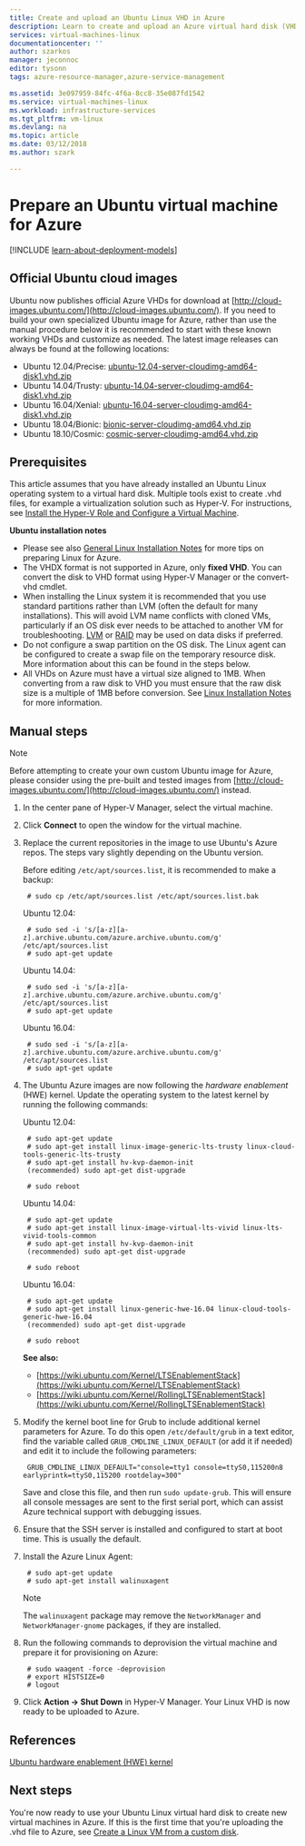 ```yaml
---
title: Create and upload an Ubuntu Linux VHD in Azure
description: Learn to create and upload an Azure virtual hard disk (VHD) that contains an Ubuntu Linux operating system.
services: virtual-machines-linux
documentationcenter: ''
author: szarkos
manager: jeconnoc
editor: tysonn
tags: azure-resource-manager,azure-service-management

ms.assetid: 3e097959-84fc-4f6a-8cc8-35e087fd1542
ms.service: virtual-machines-linux
ms.workload: infrastructure-services
ms.tgt_pltfrm: vm-linux
ms.devlang: na
ms.topic: article
ms.date: 03/12/2018
ms.author: szark

---
```

# Prepare an Ubuntu virtual machine for Azure
[!INCLUDE [learn-about-deployment-models](../../../includes/learn-about-deployment-models-both-include.md)]

## Official Ubuntu cloud images
Ubuntu now publishes official Azure VHDs for download at [http://cloud-images.ubuntu.com/](http://cloud-images.ubuntu.com/). If you need to build your own specialized Ubuntu image for Azure, rather than use the manual procedure below it is recommended to start with these known working VHDs and customize as needed. The latest image releases can always be found at the following locations:

* Ubuntu 12.04/Precise: [ubuntu-12.04-server-cloudimg-amd64-disk1.vhd.zip](https://cloud-images.ubuntu.com/precise/current/precise-server-cloudimg-amd64-disk1.vhd.zip)
* Ubuntu 14.04/Trusty: [ubuntu-14.04-server-cloudimg-amd64-disk1.vhd.zip](http://cloud-images.ubuntu.com/releases/trusty/release/ubuntu-14.04-server-cloudimg-amd64-disk1.vhd.zip)
* Ubuntu 16.04/Xenial: [ubuntu-16.04-server-cloudimg-amd64-disk1.vhd.zip](http://cloud-images.ubuntu.com/releases/xenial/release/ubuntu-16.04-server-cloudimg-amd64-disk1.vhd.zip)
* Ubuntu 18.04/Bionic: [bionic-server-cloudimg-amd64.vhd.zip](http://cloud-images.ubuntu.com/bionic/current/bionic-server-cloudimg-amd64.vhd.zip)
* Ubuntu 18.10/Cosmic: [cosmic-server-cloudimg-amd64.vhd.zip](http://cloud-images.ubuntu.com/cosmic/current/cosmic-server-cloudimg-amd64.vhd.zip)

## Prerequisites
This article assumes that you have already installed an Ubuntu Linux operating system to a virtual hard disk. Multiple tools exist to create .vhd files, for example a virtualization solution such as Hyper-V. For instructions, see [Install the Hyper-V Role and Configure a Virtual Machine](http://technet.microsoft.com/library/hh846766.aspx).

**Ubuntu installation notes**

* Please see also [General Linux Installation Notes](create-upload-generic.md#general-linux-installation-notes) for more tips on preparing Linux for Azure.
* The VHDX format is not supported in Azure, only **fixed VHD**.  You can convert the disk to VHD format using Hyper-V Manager or the convert-vhd cmdlet.
* When installing the Linux system it is recommended that you use standard partitions rather than LVM (often the default for many installations). This will avoid LVM name conflicts with cloned VMs, particularly if an OS disk ever needs to be attached to another VM for troubleshooting. [LVM](configure-lvm.md?toc=%2fazure%2fvirtual-machines%2flinux%2ftoc.json) or [RAID](configure-raid.md?toc=%2fazure%2fvirtual-machines%2flinux%2ftoc.json) may be used on data disks if preferred.
* Do not configure a swap partition on the OS disk. The Linux agent can be configured to create a swap file on the temporary resource disk.  More information about this can be found in the steps below.
* All VHDs on Azure must have a virtual size aligned to 1MB. When converting from a raw disk to VHD you must ensure that the raw disk size is a multiple of 1MB before conversion. See [Linux Installation Notes](create-upload-generic.md#general-linux-installation-notes) for more information.

## Manual steps
> [!NOTE]
> Before attempting to create your own custom Ubuntu image for Azure, please consider using the pre-built and tested images from [http://cloud-images.ubuntu.com/](http://cloud-images.ubuntu.com/) instead.
> 
> 

1. In the center pane of Hyper-V Manager, select the virtual machine.

2. Click **Connect** to open the window for the virtual machine.

3. Replace the current repositories in the image to use Ubuntu's Azure repos. The steps vary slightly depending on the Ubuntu version.
   
	Before editing `/etc/apt/sources.list`, it is recommended to make a backup:
   
		# sudo cp /etc/apt/sources.list /etc/apt/sources.list.bak

	Ubuntu 12.04:
   
		# sudo sed -i 's/[a-z][a-z].archive.ubuntu.com/azure.archive.ubuntu.com/g' /etc/apt/sources.list
		# sudo apt-get update

	Ubuntu 14.04:
   
		# sudo sed -i 's/[a-z][a-z].archive.ubuntu.com/azure.archive.ubuntu.com/g' /etc/apt/sources.list
		# sudo apt-get update

	Ubuntu 16.04:
   
		# sudo sed -i 's/[a-z][a-z].archive.ubuntu.com/azure.archive.ubuntu.com/g' /etc/apt/sources.list
		# sudo apt-get update

4. The Ubuntu Azure images are now following the *hardware enablement* (HWE) kernel. Update the operating system to the latest kernel by running the following commands:

    Ubuntu 12.04:
   
        # sudo apt-get update
        # sudo apt-get install linux-image-generic-lts-trusty linux-cloud-tools-generic-lts-trusty
        # sudo apt-get install hv-kvp-daemon-init
        (recommended) sudo apt-get dist-upgrade
   
        # sudo reboot
   
    Ubuntu 14.04:
   
        # sudo apt-get update
        # sudo apt-get install linux-image-virtual-lts-vivid linux-lts-vivid-tools-common
        # sudo apt-get install hv-kvp-daemon-init
        (recommended) sudo apt-get dist-upgrade
   
        # sudo reboot

	Ubuntu 16.04:
   
        # sudo apt-get update
        # sudo apt-get install linux-generic-hwe-16.04 linux-cloud-tools-generic-hwe-16.04
        (recommended) sudo apt-get dist-upgrade

        # sudo reboot

	**See also:**
	- [https://wiki.ubuntu.com/Kernel/LTSEnablementStack](https://wiki.ubuntu.com/Kernel/LTSEnablementStack)
	- [https://wiki.ubuntu.com/Kernel/RollingLTSEnablementStack](https://wiki.ubuntu.com/Kernel/RollingLTSEnablementStack)


5. Modify the kernel boot line for Grub to include additional kernel parameters for Azure. To do this open `/etc/default/grub` in a text editor, find the variable called `GRUB_CMDLINE_LINUX_DEFAULT` (or add it if needed) and edit it to include the following parameters:
   
        GRUB_CMDLINE_LINUX_DEFAULT="console=tty1 console=ttyS0,115200n8 earlyprintk=ttyS0,115200 rootdelay=300"

    Save and close this file, and then run `sudo update-grub`. This will ensure all console messages are sent to the first serial port, which can assist Azure technical support with debugging issues.

6. Ensure that the SSH server is installed and configured to start at boot time.  This is usually the default.

7. Install the Azure Linux Agent:
   
		# sudo apt-get update
		# sudo apt-get install walinuxagent

	>[!Note]
	The `walinuxagent` package may remove the `NetworkManager` and `NetworkManager-gnome` packages, if they are installed.

8. Run the following commands to deprovision the virtual machine and prepare it for provisioning on Azure:
   
		# sudo waagent -force -deprovision
		# export HISTSIZE=0
		# logout

9. Click **Action -> Shut Down** in Hyper-V Manager. Your Linux VHD is now ready to be uploaded to Azure.

## References
[Ubuntu hardware enablement (HWE) kernel](https://wiki.ubuntu.com/Kernel/LTSEnablementStack)

## Next steps
You're now ready to use your Ubuntu Linux virtual hard disk to create new virtual machines in Azure. If this is the first time that you're uploading the .vhd file to Azure, see [Create a Linux VM from a custom disk](upload-vhd.md#option-1-upload-a-vhd).




